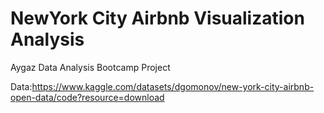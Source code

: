 # NewYork City Airbnb Visualization Analysis

Aygaz Data Analysis Bootcamp Project

Data:https://www.kaggle.com/datasets/dgomonov/new-york-city-airbnb-open-data/code?resource=download
